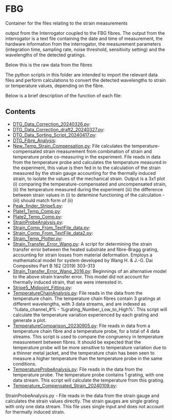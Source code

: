 # FBG

Container for the files relating to the strain measurements

output from the Interrogator coupled to the FBG fibres. 
The output from the interrogator is a text file containing the date and time of measurement, the hardware information from the interrogator, the measurement parameters (integration time, sampling rate, noise threshold, sensitivity setting) and the wavelengths of the detected gratings.

Below this is the raw data from the fibres


The python scripts in this folder are intended to import the relevant data files and perform calculations to convert the detected wavelengths to strain or temperature values, depending on the fibre.

Below is a brief description of the function of each file:

## Contents 
- [DTG_Data_Correction_20240326.py](DTG_Data_Correction_20240326.py):
- [DTG_Data_Correction_draft2_20240327.py](DTG_Data_Correction_draft2_20240327.py):
- [DTG_Data_Sorting_Script_20240417.py](DTG_Data_Sorting_Script_20240417.py):
- [DTG_Fibre_Analysis](DTG_Fibre_Analysis):
- [New_Temp_Strain_Compensation.py](New_Temp_Strain_Compensation.py): File calculates the temperature-compensated strain measurement from combination of strain and temperature probe co-measuring in the experiment. File reads in data from the temperature probe and calculates the temperature measured in the experiment, this value is then fed in to the calculation of the strain measured by the strain gauge accounting for the thermally induced strain, to isolate the values of the mechanical strain. Output is a 3x1 plot (i) comparing the temperature-compensated and uncompensated strain, (ii) the temperature measured during the experiment (iii) the difference between strain values in (i) to determine functioning of the calculation - (iii) should match form of (ii)
- [Peak_finder_Stripe5.py](Peak_finder_Stripe5.py):
- [Plate1_Temp_Comp.py](Plate1_Temp_Comp.py):
- [Plate2_Temp_Comp.py](Plate2_Temp_Comp.py):
- [StrainProbeAnalysis.py](StrainProbeAnalysis.py):
- [Strain_Comp_From_TextFile_data.py](Strain_Comp_From_TextFile_data.py):
- [Strain_Comp_From_TextFile_data2.py](Strain_Comp_From_TextFile_data2.py):
- [Strain_Temp_Plotter.py](Strain_Temp_Plotter.py):
- [Strain_Transfer_Error_Wang.py](Strain_Transfer_Error_Wang.py): A script for determining the strain transfer error between the heated substrate and fibre-Bragg grating, accounting for strain losses from material deformation. Employs a mathematical model for system developed by Wang H. & J.-G. Dai Composites Part B 162 (2019) 303–313 
- [Strain_Transfer_Error_Wang_2016.py](Strain_Transfer_Error_Wang_2016.py): Beginnings of an alternative model to the above strain transfer error. This model did not account for thermally induced strain, that we were interested in.
- [Stripe5_Midpoint_Fitting.py](Stripe5_Midpoint_Fitting.py):
- [TemperatureChainAnalysis.py](TemperatureChainAnalysis.py): File reads in the data from the temperature chain. The temperature chain fibres contain 3 gratings at different wavelengths, with 3 data streams, and are indexed as '%data_channel_#% - %grating_Number_Low_to_High%'. This script will calculate the temperature variation experienced by each grating and generate a plot.
- [TemperatureComparison_20230905.py](TemperatureComparison_20230905.py): File reads in data from a temperature chain fibre and a temperature probe, for a total of 4 data streams. This script is used to compare the congruency in temperature measurement between fibres. It should be expected that the temperature probe will be more sensitive to temperature variation due to a thinner metal jacket, and the temperature chain has been seen to measure a higher temperature than the temperature probe in the same conditions.
- [TemperatureProbeAnalysis.py](TemperatureProbeAnalysis.py): File reads in the data from the temperature probe. The temperature probe contains 1 grating, with one data stream. This script will calculate the temperature from this grating.
- [Temperature_Compensated_Strain_20240109.py](Temperature_Compensated_Strain_20240109.py):


StrainProbeAnalysis.py  -  File reads in the data from the strain gauge and calculates the strain values directly. The strain gauges are single grating with only one data stream. This file uses single input and does not account for thermally induced strain.

